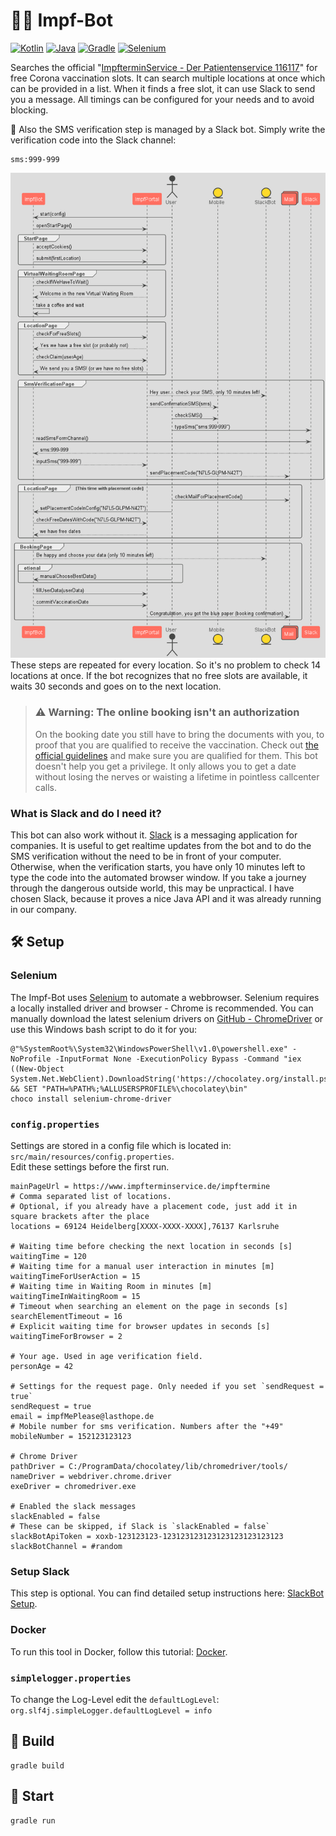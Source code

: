 # 💉🤖 Impf-Bot

[![Kotlin](https://img.shields.io/badge/Kotlin-1.4.32-blue.svg?style=flat&logo=kotlin&logoColor=white)](http://kotlinlang.org)
[![Java](https://img.shields.io/badge/Java-14-red.svg?style=flat&logo=Java&logoColor=white)](https://adoptopenjdk.net)
[![Gradle](https://img.shields.io/badge/Gradle-7.0.0-08313A.svg?style=flat&logo=Java&logoColor=white)](https://gradle.org)
[![Selenium](https://img.shields.io/badge/Selenium-3.141.59-green.svg?style=flat&logo=Selenium&logoColor=white)](https://www.selenium.dev/)

Searches the official "[ImpfterminService - Der Patientenservice 116117](https://www.impfterminservice.de/)" for free
Corona vaccination slots. It can search multiple locations at once which can be provided in a list. When it finds a free slot, it
can use Slack to send you a message. All timings can be configured for your needs and to avoid blocking.

📱 Also the SMS verification step is managed by a Slack bot. Simply write the verification code into the Slack channel:
```properties
sms:999-999
```

![Sequence Digramm](doc/sequence-doku.png)
These steps are repeated for every location. So it's no problem to check 14 locations at once.
If the bot recognizes that no free slots are available, it waits 30 seconds and goes on to the next location.

> ### ⚠ Warning: The online booking isn't an authorization
> On the booking date you still have to bring the documents with you, to proof that you are qualified to receive the vaccination.
> Check out [the official guidelines](https://sozialministerium.baden-wuerttemberg.de/de/gesundheit-pflege/gesundheitsschutz/infektionsschutz-hygiene/informationen-zu-coronavirus/impfberechtigt-bw/)
> and make sure you are qualified for them. This bot doesn't help you get a privilege. It only allows you to get a date without losing the nerves or waisting a lifetime in pointless callcenter calls.  

### What is Slack and do I need it?
This bot can also work without it. [Slack](https://slack.com/) is a messaging application for companies. 
It is useful to get realtime updates from the bot and to do the SMS verification without the need to be in front of your computer.
Otherwise, when the verification starts, you have only 10 minutes left to type the code into the automated browser window.
If you take a journey through the dangerous outside world, this may be unpractical. I have chosen Slack, because it proves a nice Java API
and it was already running in our company.

## 🛠 Setup

### Selenium

The Impf-Bot uses [Selenium](https://www.selenium.dev) to automate a webbrowser. Selenium requires a locally installed
driver and browser - Chrome is recommended. You can manually download the latest selenium drivers
on [GitHub - ChromeDriver](https://github.com/SeleniumHQ/selenium/wiki/ChromeDriver)
or use this Windows bash script to do it for you:

```shell
@"%SystemRoot%\System32\WindowsPowerShell\v1.0\powershell.exe" -NoProfile -InputFormat None -ExecutionPolicy Bypass -Command "iex ((New-Object System.Net.WebClient).DownloadString('https://chocolatey.org/install.ps1'))" && SET "PATH=%PATH%;%ALLUSERSPROFILE%\chocolatey\bin"
choco install selenium-chrome-driver
```

### `config.properties`
Settings are stored in a config file which is located in: `src/main/resources/config.properties`.  
Edit these settings before the first run.

```properties
mainPageUrl = https://www.impfterminservice.de/impftermine
# Comma separated list of locations. 
# Optional, if you already have a placement code, just add it in square brackets after the place 
locations = 69124 Heidelberg[XXXX-XXXX-XXXX],76137 Karlsruhe

# Waiting time before checking the next location in seconds [s]
waitingTime = 120
# Waiting time for a manual user interaction in minutes [m]
waitingTimeForUserAction = 15
# Waiting time in Waiting Room in minutes [m]
waitingTimeInWaitingRoom = 15
# Timeout when searching an element on the page in seconds [s]
searchElementTimeout = 16
# Explicit waiting time for browser updates in seconds [s]
waitingTimeForBrowser = 2

# Your age. Used in age verification field.
personAge = 42

# Settings for the request page. Only needed if you set `sendRequest = true`  
sendRequest = true
email = impfMePlease@lasthope.de
# Mobile number for sms verification. Numbers after the "+49"
mobileNumber = 152123123123

# Chrome Driver
pathDriver = C:/ProgramData/chocolatey/lib/chromedriver/tools/
nameDriver = webdriver.chrome.driver
exeDriver = chromedriver.exe

# Enabled the slack messages
slackEnabled = false
# These can be skipped, if Slack is `slackEnabled = false`
slackBotApiToken = xoxb-123123123-123123123123123123123123123
slackBotChannel = #random
```

### Setup Slack
This step is optional. You can find detailed setup instructions here: [SlackBot Setup](/doc/slack_setup/SLACK_SETUP.md).

### Docker
To run this tool in Docker, follow this tutorial: [Docker](/doc/docker/DOCKER_SETUP.md).

### `simplelogger.properties`

To change the Log-Level edit the `defaultLogLevel`:  
`org.slf4j.simpleLogger.defaultLogLevel = info`

## 🔨 Build

```shell
gradle build
```

## 🚀 Start

```shell
gradle run
```
